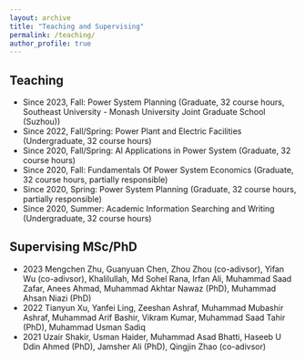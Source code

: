 ```yaml
---
layout: archive
title: "Teaching and Supervising"
permalink: /teaching/
author_profile: true
---
```


## Teaching

- Since 2023, Fall: Power System Planning (Graduate, 32 course hours, Southeast University - Monash University Joint Graduate School (Suzhou))
- Since 2022, Fall/Spring: Power Plant and Electric Facilities (Undergraduate, 32 course hours)
- Since 2020, Fall/Spring: AI Applications in Power System (Graduate, 32 course hours)
- Since 2020, Fall: Fundamentals Of Power System Economics (Graduate, 32 course hours, partially responsible)
- Since 2020, Spring: Power System Planning (Graduate, 32 course hours, partially responsible)
- Since 2020, Summer: Academic Information Searching and Writing (Undergraduate, 32 course hours)


## Supervising MSc/PhD

- 2023 Mengchen Zhu, Guanyuan Chen, Zhou Zhou (co-adivsor), Yifan Wu (co-adivsor), Khalilullah, Md Sohel Rana, Irfan Ali, Muhammad Saad Zafar, Anees Ahmad, Muhammad Akhtar Nawaz (PhD), Muhammad Ahsan Niazi (PhD)
- 2022 Tianyun Xu, Yanfei Ling, Zeeshan Ashraf, Muhammad Mubashir Ashraf, Muhammad Arif Bashir, Vikram Kumar, Muhammad Saad Tahir (PhD), Muhammad Usman Sadiq
- 2021 Uzair Shakir, Usman Haider, Muhammad Asad Bhatti, Haseeb U Ddin Ahmed (PhD), Jamsher Ali (PhD), Qingjin Zhao (co-adivsor)

